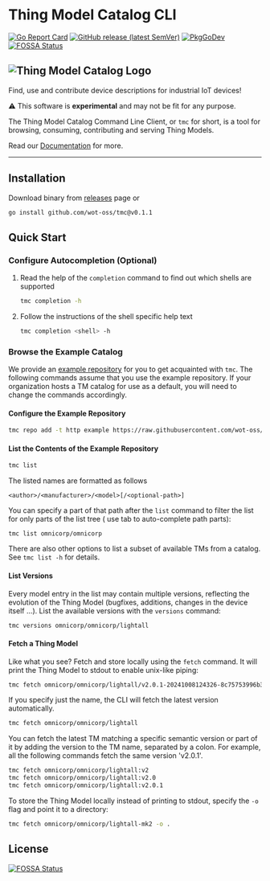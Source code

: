# Thing Model Catalog CLI

[![Go Report Card](https://goreportcard.com/badge/github.com/wot-oss/tmc)](https://goreportcard.com/report/github.com/wot-oss/tmc) [![GitHub release (latest SemVer)](https://img.shields.io/github/v/release/wot-oss/tmc)](https://github.com/wot-oss/tmc/releases) [![PkgGoDev](https://img.shields.io/badge/go.dev-docs-007d9c?logo=go&logoColor=white)](https://pkg.go.dev/github.com/wot-oss/tmc)
[![FOSSA Status](https://app.fossa.com/api/projects/git%2Bgithub.com%2Fwot-oss%2Ftmc.svg?type=shield)](https://app.fossa.com/projects/git%2Bgithub.com%2Fwot-oss%2Ftmc?ref=badge_shield)

![Thing Model Catalog Logo](https://raw.githubusercontent.com/wot-oss/tmc/main/docs/media/tm-catalog-logo.svg)
---
Find, use and contribute device descriptions for industrial IoT devices!

⚠ This software is **experimental** and may not be fit for any purpose. 

The Thing Model Catalog Command Line Client, or ```tmc``` for short, is a tool for browsing, consuming, contributing and serving Thing Models.

Read our [Documentation][3] for more.

---

## Installation

Download binary from [releases][2] page or

```bash
go install github.com/wot-oss/tmc@v0.1.1
```

## Quick Start

### Configure Autocompletion (Optional)

1. Read the help of the ```completion``` command to find out which shells are supported
    ```bash
    tmc completion -h
    ```

2. Follow the instructions of the shell specific help text
    ```bash
    tmc completion <shell> -h
    ```

### Browse the Example Catalog

We provide an [example repository][4] for you to get acquainted with `tmc`. The following commands assume that you use
the example repository. If your organization hosts a TM catalog for use as a default, you will need to change the
commands accordingly.

#### Configure the Example Repository

```bash
tmc repo add -t http example https://raw.githubusercontent.com/wot-oss/example-catalog/refs/heads/main
```

#### List the Contents of the Example Repository

```bash
tmc list
```

The listed names are formatted as follows

```
<author>/<manufacturer>/<model>[/<optional-path>]
```

You can specify a part of that path after the ```list``` command to filter the list for only parts of the list tree (
use tab to auto-complete path parts):

```
tmc list omnicorp/omnicorp
```

There are also other options to list a subset of available TMs from a catalog. See `tmc list -h` for details.

#### List Versions

Every model entry in the list may contain multiple versions, reflecting the evolution of the Thing Model (bugfixes,
additions, changes in the device itself ...). List the available versions with the ```versions``` command:

```bash
tmc versions omnicorp/omnicorp/lightall
```

#### Fetch a Thing Model

Like what you see? Fetch and store locally using the ```fetch``` command. It will print the Thing Model to stdout to
enable unix-like piping:

```bash
tmc fetch omnicorp/omnicorp/lightall/v2.0.1-20241008124326-8c75753996b3.tm.json
```

If you specify just the name, the CLI will fetch the latest version automatically.

```bash
tmc fetch omnicorp/omnicorp/lightall
```

You can fetch the latest TM matching a specific semantic version or part of it by adding the version to the TM name,
separated by a colon. For example, all the following commands fetch the same version 'v2.0.1'.

```bash
tmc fetch omnicorp/omnicorp/lightall:v2
tmc fetch omnicorp/omnicorp/lightall:v2.0
tmc fetch omnicorp/omnicorp/lightall:v2.0.1
```

To store the Thing Model locally instead of printing to stdout, specify the ```-o``` flag and point it to a
directory:

```bash
tmc fetch omnicorp/omnicorp/lightall-mk2 -o .
```

[1]: https://www.w3.org/TR/wot-thing-description11/
[2]: https://github.com/wot-oss/tmc/releases
[3]: https://wot-oss.github.io/tmc/
[4]: https://github.com/wot-oss/example-catalog

## License
[![FOSSA Status](https://app.fossa.com/api/projects/git%2Bgithub.com%2Fwot-oss%2Ftmc.svg?type=large)](https://app.fossa.com/projects/git%2Bgithub.com%2Fwot-oss%2Ftmc?ref=badge_large)